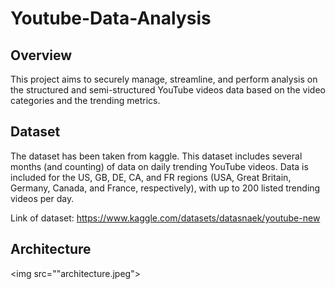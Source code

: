 # Youtube-Data-Analysis
## Overview
This project aims to securely manage, streamline, and perform analysis on the structured and semi-structured YouTube videos data based on the video categories and the trending metrics.
## Dataset
The dataset has been taken from kaggle. This dataset includes several months (and counting) of data on daily trending YouTube videos. Data is included for the US, GB, DE, CA, and FR regions (USA, Great Britain, Germany, Canada, and France, respectively), with up to 200 listed trending videos per day.

Link of dataset: https://www.kaggle.com/datasets/datasnaek/youtube-new

## Architecture
<img src=""architecture.jpeg">
